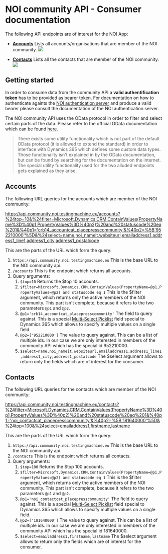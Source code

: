 # NOI community API - Consumer documentation

The following API endpoints are of interest for the NOI App:

- **[Accounts](#accounts)**
  Lists all accounts/organisations that are member of the NOI community.
  ![](https://user-images.githubusercontent.com/7909989/158361210-dfcf557c-5ede-49ef-8807-f9bee3de43c5.png)

- **[Contacts](#contacts)**
  Lists all the contacts that are member of the NOI community.
  ![](https://user-images.githubusercontent.com/7909989/158358399-fcdf74f8-991d-4894-a856-faecd6f7f5ff.png)

## Getting started

In order to consume data from the community API a **valid authentification token** has to be provided as bearer token.
For documentation on how to authenticate againts the [NOI authentication server](https://github.com/noi-techpark/authentication-server) and produce a valid bearer please consult the documentation of the NOI authentication server.

The NOI community API uses the OData protocol in order to filter and select certain parts of the data.
Please refer to the official OData documentation which can be found [here](https://www.odata.org/documentation/).

> There exists some utility functionality which is not part of the default OData protocol (it is allowed to extend the standard) in order to interface with Dynamics 365 which defines some custom data types. Those functionality isn't explained in by the OData documentation, but can be found by searching for the documentation on the internet. The special utility functionality used for the two alluded endpoints gets explained as they arise.

## Accounts

The following URL queries for the accounts which are member of the NOI community:

https://api.community.noi.testingmachine.eu/accounts?%24top=10&%24filter=Microsoft.Dynamics.CRM.ContainValues(PropertyName%3D%40p1,PropertyValues%3D%40p2)%20and%20statuscode%20eq%201&%40p1='crb14_accountcat_placepresscommunity'&%40p2=%5B'952210000'%5D&%24select=name,noi_nameit,websiteurl,emailaddress1,address1_line1,address1_city,address1_postalcode

This are the parts of the URL which form the query:

1. `https://api.community.noi.testingmachine.eu`
   This is the base URL to the NOI community api.
1. `/accounts`
   This is the endpoint which returns all accounts.
1. Query arguments:
    1. `$top=10`
    Returns the $top 10 accounts.
    1. `$filter=Microsoft.Dynamics.CRM.ContainValues(PropertyName=@p1,PropertyValues=@p2) and statuscode eq 1`
    This is the $filter argument, which returns only the active members of the NOI community.
    This part isn't complete, because it refers to the two parameters `@p1` and `@p2`.
    1. `@p1='crb14_accountcat_placepresscommunity'`
        The field to query against. This is a special [Multi-Select Picklist](https://docs.microsoft.com/en-us/dynamics365/customerengagement/on-premises/developer/multi-select-picklist) field special to Dynamics 365 which allows to specify multiple values on a single field.
    1. `@p2=['952210000']`
    The value to query against. This can be a list of multiple ids. In our case we are only interested in members of the community API which has the special id 952210000.
    1. `$select=name,noi_nameit,websiteurl,emailaddress1,address1_line1,address1_city,address1_postalcode`
    The $select argument allows to return only the fields which are of interest for the consumer.

## Contacts

The following URL queries for the contacts which are member of the NOI community:

https://api.community.noi.testingmachine.eu/contacts?%24filter=Microsoft.Dynamics.CRM.ContainValues(PropertyName%3D%40p1,PropertyValues%3D%40p2)%20and%20statuscode%20eq%201&%40p1='noi_contactcat_placepresscommunity'&%40p2=%5B'181640000'%5D&%24top=100&%24select=emailaddress1,firstname,lastname

This are the parts of the URL which form the query:

1. `https://api.community.noi.testingmachine.eu`
   This is the base URL to the NOI community api.
1. `/contacts`
   This is the endpoint which returns all contacts.
1. Query arguments:
    1. `$top=100`
    Returns the $top 100 accounts.
    1. `$filter=Microsoft.Dynamics.CRM.ContainValues(PropertyName=@p1,PropertyValues=@p2) and statuscode eq 1`
    This is the $filter argument, which returns only the active members of the NOI community.
    This part isn't complete, because it refers to the two parameters `@p1` and `@p2`.
    1. `@p1='noi_contactcat_placepresscommunity'`
        The field to query against. This is a special [Multi-Select Picklist](https://docs.microsoft.com/en-us/dynamics365/customerengagement/on-premises/developer/multi-select-picklist) field special to Dynamics 365 which allows to specify multiple values on a single field.
    1. `@p2=['181640000']`
    The value to query against. This can be a list of multiple ids. In our case we are only interested in members of the community API which has the special id 181640000.
    1. `$select=emailaddress1,firstname,lastname`
    The $select argument allows to return only the fields which are of interest for the consumer.
